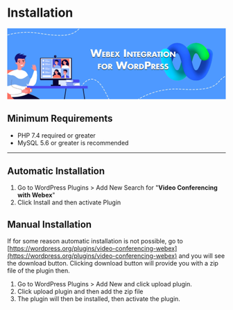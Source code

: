 # Installation #
![Banner](assets/webex-banner.jpg)

## Minimum Requirements

* PHP 7.4 required or greater
* MySQL 5.6 or greater is recommended
---

## Automatic Installation
1. Go to WordPress Plugins > Add New Search for "**Video Conferencing with Webex**"
2. Click Install and then activate Plugin 

## Manual Installation

If for some reason automatic installation is not possible, go to [https://wordpress.org/plugins/video-conferencing-webex](https://wordpress.org/plugins/video-conferencing-webex) and you will see the download button. 
Clicking download button will provide you with a zip file of the plugin then.

1. Go to WordPress Plugins > Add New and click upload plugin.
2. Click upload plugin and then add the zip file
3. The plugin will then be installed, then activate the plugin.